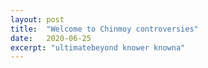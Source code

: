 ```yaml
---
layout: post
title:  "Welcome to Chinmoy controversies"
date:   2020-06-25
excerpt: "ultimatebeyond knower knowna"
---
```

